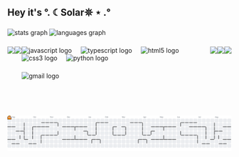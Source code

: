 <h2 align="left">Hey it's °. ☾Solar𖤓 ⋆ .°</h2>

###

<div align="left">
  <img src="https://github-readme-stats.vercel.app/api?username=Solar-39&hide_title=false&hide_rank=false&show_icons=true&include_all_commits=true&count_private=true&disable_animations=false&theme=dracula&locale=en&hide_border=false" height="150" alt="stats graph"  />
  <img src="https://github-readme-stats.vercel.app/api/top-langs?username=Solar-39&locale=en&hide_title=false&layout=compact&card_width=320&langs_count=5&theme=radical&hide_border=false" height="150" alt="languages graph"  />
</div>

###

<img align="right" height="155" src="https://baguete.es/imagenes/png/t_buny_3.png"  />

###

<img align="right" height="155" src="https://baguete.es/imagenes/png/t_valentine_pikahcu.png"  />

###

<img align="right" height="155" src="https://baguete.es/imagenes/png/t_pikachu.png"  />

###

<img align="left" height="125" src="https://baguete.es/imagenes/png/ham/hamtaro_19.gif"  />

###

<img align="left" height="150" src="https://pastelhello.com/pixelart/ramunesea.png"  />

###

<div align="left">
  <img src="https://cdn.jsdelivr.net/gh/devicons/devicon/icons/javascript/javascript-original.svg" height="30" alt="javascript logo"  />
  <img width="12" />
  <img src="https://cdn.jsdelivr.net/gh/devicons/devicon/icons/typescript/typescript-original.svg" height="30" alt="typescript logo"  />
  <img width="12" />
  <img src="https://cdn.jsdelivr.net/gh/devicons/devicon/icons/html5/html5-original.svg" height="30" alt="html5 logo"  />
  <img width="12" />
  <img src="https://cdn.jsdelivr.net/gh/devicons/devicon/icons/css3/css3-original.svg" height="30" alt="css3 logo"  />
  <img width="12" />
  <img src="https://cdn.jsdelivr.net/gh/devicons/devicon/icons/python/python-original.svg" height="30" alt="python logo"  />
</div>

###

<div align="left">
  <img src="https://img.shields.io/static/v1?message=Gmail&logo=gmail&label=&color=D14836&logoColor=white&labelColor=&style=for-the-badge" height="35" alt="gmail logo"  />
</div>

###

<br clear="both">

<picture>
  <source media="(prefers-color-scheme: dark)" srcset="https://raw.githubusercontent.com/Solar-39/Solar-39/output/pacman-contribution-graph-dark.svg">
  <source media="(prefers-color-scheme: light)" srcset="https://raw.githubusercontent.com/Solar-39/Solar-39/output/pacman-contribution-graph.svg">
  <img alt="pacman contribution graph" src="https://raw.githubusercontent.com/Solar-39/Solar-39/output/pacman-contribution-graph.svg">
  <script src="https://cdn.jsdelivr.net/npm/pacman-contribution-graph@2.0.0/dist/index.min.js"></script>
</picture>

###

#
